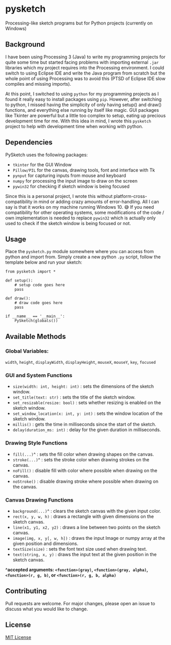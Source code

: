 # pysketch
Processing-like sketch programs but for Python projects (currently on Windows)

## Background
I have been using Processing 3 (Java) to write my programming projects for quite some time but started facing problems with importing external `.jar` libraries which my project requires into the Processing environment. I could switch to using Eclipse IDE and write the Java program from scratch but the whole point of using Processing was to avoid this (PTSD of Eclipse IDE slow compiles and missing imports). 

At this point, I switched to using `python` for my programming projects as I found it really easy to install packages using `pip`. However, after switching to python, I missed having the simplicity of only having setup() and draw() functions, and everything else running by itself like magic. GUI packages like Tkinter are powerful but a little too complex to setup, eating up precious development time for me. With this idea in mind, I wrote this `pysketch` project to help with development time when working with python.

## Dependencies
PySketch uses the following packages:
 * ```tkinter``` for the GUI Window
 * ```Pillow/PIL``` for the canvas, drawing tools, font and interface with Tk
 * ```pynput``` for capturing inputs from mouse and keyboard
 * ```numpy``` for processing the input image to draw on the screen
 * ```pywin32``` for checking if sketch window is being focused


Since this is a personal project, I wrote this without platform-cross-compatibility in mind or adding crazy amounts of error-handling. All I can say is that it works on my machine running Windows 10. 😅 If you need compatibility for other operating systems, some modifications of the code / own implementation is needed to replace `pywin32` which is actually only used to check if the sketch window is being focused or not.

## Usage
Place the `pysketch.py` module somewhere where you can access from python and import from. Simply create a new python `.py` script, follow the template below and run your sketch:

```
from pysketch import *

def setup():
    # setup code goes here
    pass

def draw():
    # draw code goes here
    pass

if __name__ == '__main__':
    PySketch(globals())
```
## Available Methods
### Global Variables:
`width`, `height`, `displayWidth`, `displayHeight`, `mouseX`, `mouseY`, `key`, `focused`
### GUI and System Functions
 - `size(width: int, height: int)` : sets the dimensions of the sketch window.
 - `set_title(text: str)` : sets the title of the sketch window.
 - `set_resizable(resize: bool)` : sets whether resizing is enabled on the sketch window.
 - `set_window_location(x: int, y: int)` : sets the window location of the sketch window.
 - `millis()` : gets the time in milliseconds since the start of the sketch.
 - `delay(duration_ms: int)` : delay for the given duration in milliseconds.
### Drawing Style Functions
 - `fill(...)`^ : sets the fill color when drawing shapes on the canvas.
 - `stroke(...)`^ : sets the stroke color when drawing strokes on the canvas.
 - `noFill()` : disable fill with color where possible when drawing on the canvas.
 - `noStroke()` : disable drawing stroke where possible when drawing on the canvas.
### Canvas Drawing Functions
 - `background(...)`^ : clears the sketch canvas with the given input color.
 - `rect(x, y, w, h)` : draws a rectangle with given dimensions on the sketch canvas.
 - `line(x1, y1, x2, y2)` : draws a line between two points on the sketch canvas.
 - `image(img, x, y[, w, h])` : draws the input Image or numpy array at the given position and dimensions.
 - `textSize(size)` : sets the font text size used when drawing text.
 - `text(string, x, y)` : draws the input text at the given position in the sketch canvas.


**^accepted arguments: `<function>(gray)`, `<function>(gray, alpha)`, `<function>(r, g, b)`, or `<function>(r, g, b, alpha)`**
## Contributing
Pull requests are welcome. For major changes, please open an issue to discuss what you would like to change.

## License
[MIT License](https://choosealicense.com/licenses/mit/)
